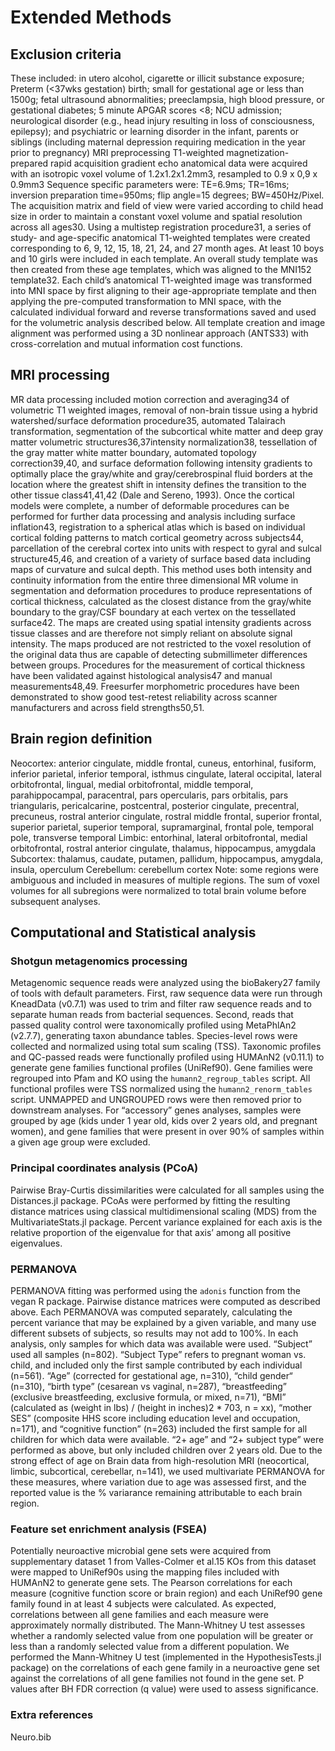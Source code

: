 # Extended Methods

## Exclusion criteria
These included: in utero alcohol, cigarette or illicit substance exposure; Preterm (<37wks gestation) birth; small for gestational age or less than 1500g; fetal ultrasound abnormalities; preeclampsia, high blood pressure, or gestational diabetes; 5 minute APGAR scores <8; NCU admission; neurological disorder (e.g., head injury resulting in loss of consciousness, epilepsy); and psychiatric or learning disorder in the infant, parents or siblings (including maternal depression requiring medication in the year prior to pregnancy)
MRI preprocessing
T1-weighted magnetization-prepared rapid acquisition gradient echo anatomical data were acquired with an isotropic voxel volume of 1.2x1.2x1.2mm3, resampled to 0.9 x 0,9 x 0.9mm3 Sequence specific parameters were: TE=6.9ms; TR=16ms; inversion preparation time=950ms; flip angle=15 degrees; BW=450Hz/Pixel. The acquisition matrix and field of view were varied according to child head size in order to maintain a constant voxel volume and spatial resolution across all ages30. Using a multistep registration procedure31, a series of study- and age-specific anatomical T1-weighted templates were created corresponding to 6, 9, 12, 15, 18, 21, 24, and 27 month ages. At least 10 boys and 10 girls were included in each template. An overall study template was then created from these age templates, which was aligned to the MNI152 template32.  Each child’s anatomical T1-weighted image was transformed into MNI space by first aligning to their age-appropriate template and then applying the pre-computed transformation to MNI space, with the calculated individual forward and reverse transformations saved and used for the volumetric analysis described below. All template creation and image alignment was performed using a 3D nonlinear approach (ANTS33) with cross-correlation and mutual information cost functions.  

## MRI processing
MR data processing included motion correction and averaging34 of volumetric T1 weighted images, removal of non-brain tissue using a hybrid watershed/surface deformation procedure35, automated Talairach transformation, segmentation of the subcortical white matter and deep gray matter volumetric structures36,37intensity normalization38, tessellation of the gray matter white matter boundary, automated topology correction39,40, and surface deformation following intensity gradients to optimally place the gray/white and gray/cerebrospinal fluid borders at the location where the greatest shift in intensity defines the transition to the other tissue class41,41,42 (Dale and Sereno, 1993). Once the cortical models were complete, a number of deformable procedures can be performed for further data processing and analysis including surface inflation43, registration to a spherical atlas which is based on individual cortical folding patterns to match cortical geometry across subjects44, parcellation of the cerebral cortex into units with respect to gyral and sulcal structure45,46, and creation of a variety of surface based data including maps of curvature and sulcal depth. This method uses both intensity and continuity information from the entire three dimensional MR volume in segmentation and deformation procedures to produce representations of cortical thickness, calculated as the closest distance from the gray/white boundary to the gray/CSF boundary at each vertex on the tessellated surface42. The maps are created using spatial intensity gradients across tissue classes and are therefore not simply reliant on absolute signal intensity. The maps produced are not restricted to the voxel resolution of the original data thus are capable of detecting submillimeter differences between groups. Procedures for the measurement of cortical thickness have been validated against histological analysis47 and manual measurements48,49. Freesurfer morphometric procedures have been demonstrated to show good test-retest reliability across scanner manufacturers and across field strengths50,51.

## Brain region definition
Neocortex: anterior cingulate, middle frontal, cuneus, entorhinal, fusiform, inferior parietal, inferior temporal, isthmus cingulate, lateral occipital, lateral orbitofrontal, lingual, medial orbitofrontal, middle temporal, parahippocampal, paracentral, pars opercularis, pars orbitalis, pars triangularis, pericalcarine, postcentral, posterior cingulate, precentral, precuneus, rostral anterior cingulate, rostral middle frontal, superior frontal, superior parietal, superior temporal, supramarginal, frontal pole, temporal pole, transverse temporal
Limbic: entorhinal, lateral orbitofrontal, medial orbitofrontal, rostral anterior cingulate, thalamus, hippocampus, amygdala
Subcortex: thalamus, caudate, putamen, pallidum, hippocampus, amygdala, insula, operculum
Cerebellum: cerebellum cortex
Note: some regions were ambiguous and included in measures of multiple regions. The sum of voxel volumes for all subregions were normalized to total brain volume before subsequent analyses.

## Computational and Statistical analysis

### Shotgun metagenomics processing
Metagenomic sequence reads were analyzed using the bioBakery27 family of tools with default parameters. First, raw sequence data were run through KneadData (v0.7.1) was used to trim and filter raw sequence reads and to separate human reads from bacterial sequences. Second, reads that passed quality control were taxonomically profiled using MetaPhlAn2 (v2.7.7), generating taxon abundance tables. Species-level rows were collected and normalized using total sum scaling (TSS).
Taxonomic profiles and QC-passed reads were functionally profiled using HUMAnN2 (v0.11.1) to generate gene families functional profiles (UniRef90). Gene families were regrouped into Pfam and KO using the `humann2_regroup_tables` script. All functional profiles were TSS normalized using the `humann2_renorm_tables` script. UNMAPPED and UNGROUPED rows were then removed prior to downstream analyses. For “accessory” genes analyses, samples were grouped by age (kids under 1 year old, kids over 2 years old, and pregnant women), and gene families that were present in over 90% of samples within a given age group were excluded.

### Principal coordinates analysis (PCoA)
Pairwise Bray-Curtis dissimilarities were calculated for all samples using the Distances.jl package. PCoAs were performed by fitting the resulting distance matrices using classical multidimensional scaling (MDS) from the MultivariateStats.jl package. Percent variance explained for each axis is the relative proportion of the eigenvalue for that axis’ among all positive eigenvalues.

### PERMANOVA
PERMANOVA fitting was performed using the `adonis` function from the vegan R package. Pairwise distance matrices were computed as described above. Each PERMANOVA was computed separately, calculating the percent variance that may be explained by a given variable, and many use different subsets of subjects, so results may not add to 100%.
In each analysis, only samples for which data was available were used. “Subject” used all samples (n=802). “Subject Type” refers to pregnant woman vs. child, and included only the first sample contributed by each individual (n=561). “Age” (corrected for gestational age, n=310), “child gender“ (n=310),  “birth type” (cesarean vs vaginal, n=287), “breastfeeding” (exclusive breastfeeding, exclusive formula, or mixed, n=71), “BMI” (calculated as (weight in lbs) / (height in inches)2 * 703, n = xx),  “mother SES” (composite HHS score including education level and occupation, n=171), and “cognitive function” (n=263) included the first sample for all children for which data were available. “2+ age” and “2+ subject type” were performed as above, but only included children over 2 years old.
Due to the strong effect of age on Brain data from high-resolution MRI (neocortical, limbic, subcortical, cerebellar, n=141), we used multivariate PERMANOVA for these measures, where variation due to age was assessed first, and the reported value is the % variarance remaining attributable to each brain region.

### Feature set enrichment analysis (FSEA)
Potentially neuroactive microbial gene sets were acquired from supplementary dataset 1 from Valles-Colmer et al.15 KOs from this dataset were mapped to UniRef90s using the mapping files included with HUMAnN2 to generate gene sets. The Pearson correlations for each measure (cognitive function score or brain region) and each UniRef90 gene family found in at least 4 subjects were calculated. As expected, correlations between all gene families and each measure were approximately normally distributed. The Mann-Whitney U test assesses whether a randomly selected value from one population will be greater or less than a randomly selected value from a different population. We performed the Mann-Whitney U test (implemented in the HypothesisTests.jl package) on the correlations of each gene family in a neuroactive gene set against the correlations of all gene families not found in the gene set. P values after BH FDR correction (q value) were used to assess significance.

### Extra references
Neuro.bib
